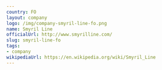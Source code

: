 ```yaml
---
country: FO
layout: company
logo: /img/company-smyril-line-fo.png
name: Smyril Line
officialUrl: http://www.smyrilline.com/
slug: smyril-line-fo
tags:
- company
wikipediaUrl: https://en.wikipedia.org/wiki/Smyril_Line
---
```


